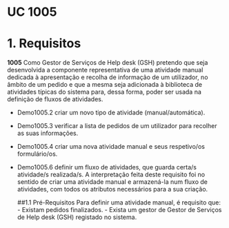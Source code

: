 # UC 1005

# 1. Requisitos
**1005** Como Gestor de Serviços de Help desk (GSH) pretendo que seja desenvolvida a componente representativa de uma 
	atividade manual dedicada à apresentação e recolha de informação de um utilizador,
	no âmbito de um pedido e que a mesma seja adicionada à biblioteca de atividades típicas do sistema para, dessa forma, 
	poder ser usada na definição de fluxos de atividades.
 - Demo1005.2 criar um novo tipo de atividade (manual/automática).
 - Demo1005.3 verificar a lista de pedidos de um utilizador para recolher as suas informações.
 - Demo1005.4 criar uma nova atividade manual e seus respetivo/os formulário/os.
 - Demo1005.6 definir um fluxo de atividades, que guarda certa/s atividade/s realizada/s. 
A interpretação feita deste requisito foi no sentido de criar uma atividade manual e armazená-la num fluxo de atividades, com todos os atributos necessários para a sua criação.

	##1.1 Pré-Requisitos 
	Para definir uma atividade manual, é requisito que:
		- Existam pedidos finalizados. 
		- Exista um gestor de Gestor de Serviços de Help desk (GSH) registado no sistema.
		

		